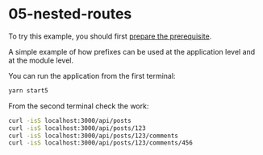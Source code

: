 # 05-nested-routes

To try this example, you should first [prepare the prerequisite][1].

A simple example of how prefixes can be used at the application level and at the module level.

You can run the application from the first terminal:

```bash
yarn start5
```

From the second terminal check the work:

```bash
curl -isS localhost:3000/api/posts
curl -isS localhost:3000/api/posts/123
curl -isS localhost:3000/api/posts/123/comments
curl -isS localhost:3000/api/posts/123/comments/456
```

[1]: /examples/prerequisite
